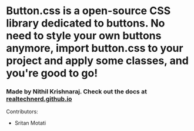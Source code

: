 <h1>Button.css is a open-source CSS library dedicated to buttons. No need to style your own buttons anymore, import <b>button.css</b> to your project and apply some classes, and you're good to go!</h1>
<h3>Made by Nithil Krishnaraj. Check out the docs at <a href="https://realtechnerd.github.io/buttoncss/docs.html" target="_blank">realtechnerd.github.io</a></h3>

Contributors:
<ul>
  <li>Sritan Motati</li>
</ul>
